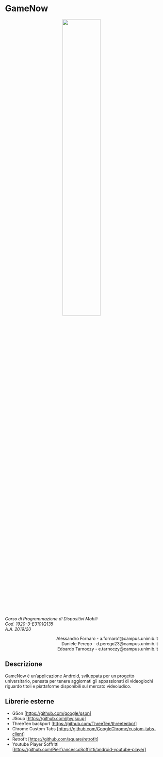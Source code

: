 # GameNow
<p align="center">
<img align="center" src="../master/app/src/main/res/drawable-v24/app_logo.png" width="50%">
</p>

*Corso di Programmazione di Dispositivi Mobili<br/>
Cod. 1920-3-E3101Q135<br/>
A.A. 2019/20*

<p align="right">
Alessandro Fornaro - a.fornaro1@campus.unimib.it<br/>
Daniele Perego - d.perego23@campus.unimib.it<br/>
Edoardo Tarnoczy - e.tarnoczy@campus.unimib.it
</p>

## Descrizione
GameNow è un’applicazione Android, sviluppata per un progetto universitario, pensata per tenere aggiornati gli appassionati di videogiochi riguardo titoli e piattaforme disponibili sul mercato videoludico.

## Librerie esterne
* GSon [https://github.com/google/gson]
* JSoup [https://github.com/jhy/jsoup]
* ThreeTen backport [https://github.com/ThreeTen/threetenbp/]
* Chrome Custom Tabs [https://github.com/GoogleChrome/custom-tabs-client]
* Retrofit [https://github.com/square/retrofit]
* Youtube Player Soffritti [https://github.com/PierfrancescoSoffritti/android-youtube-player]
